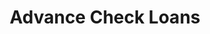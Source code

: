 ---
title: Advance Check Loans
slug: advance-check-loans
updated-on: '2024-05-30T13:44:31.749Z'
created-on: '2024-05-30T13:41:46.671Z'
published-on: '2024-05-30T13:54:32.469Z'
f_city-state-2:
- cms/city/caldwell-id.md
- cms/city/blackfoot-id.md
- cms/city/nampa-id.md
- cms/city/jerome-id.md
- cms/city/pocatello-id.md
- cms/city/bozeman-mt.md
- cms/city/butte-mt.md
- cms/city/american-falls-id.md
f_locations:
- cms/payday-loan/advance-check-loans-3291.md
- cms/payday-loan/advance-check-loans-3292.md
- cms/payday-loan/advance-check-loans-3293.md
- cms/payday-loan/advance-check-loans-3294.md
- cms/payday-loan/advance-check-loans-3295.md
- cms/payday-loan/advance-check-loans-3296.md
- cms/payday-loan/advance-check-loans-3297.md
- cms/payday-loan/advance-check-loans-3298.md
- cms/payday-loan/advance-check-loans-3299.md
- cms/payday-loan/advance-check-loans-3300.md
- cms/payday-loan/advance-check-loans-3301.md
- cms/payday-loan/advance-check-loans-3302.md
- cms/payday-loan/advance-check-loans-3303.md
f_states:
- cms/state/idaho.md
- cms/state/montana.md
layout: '[company].html'
tags: company
---